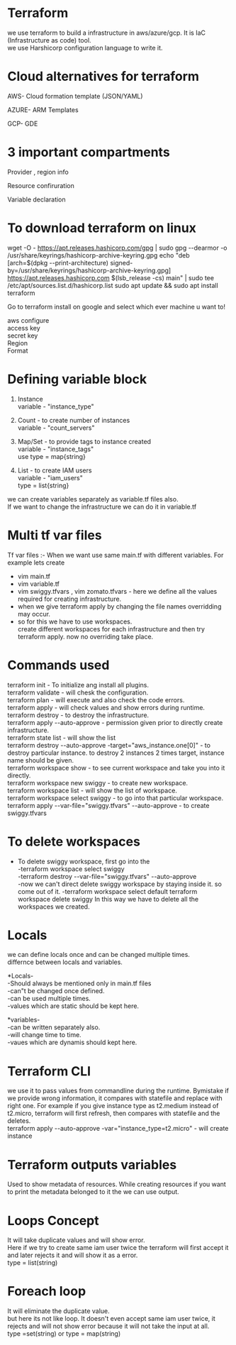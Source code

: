 # Terraform
we use terraform to build a infrastructure in aws/azure/gcp. 
It is IaC (Infrastructure as code) tool.  
we use Harshicorp configuration language to write it.  

# Cloud alternatives for terraform
AWS- Cloud formation template (JSON/YAML)

AZURE- ARM Templates

GCP- GDE

# 3 important compartments
Provider , region info

Resource confiruration

Variable declaration

# To download terraform on linux

wget -O - https://apt.releases.hashicorp.com/gpg | sudo gpg --dearmor -o /usr/share/keyrings/hashicorp-archive-keyring.gpg
echo "deb [arch=$(dpkg --print-architecture) signed-by=/usr/share/keyrings/hashicorp-archive-keyring.gpg] https://apt.releases.hashicorp.com $(lsb_release -cs) main" | sudo tee /etc/apt/sources.list.d/hashicorp.list
sudo apt update && sudo apt install terraform

Go to terraform install on google and select which ever machine u want to!

aws configure            
access key         
secret key       
Region        
Format

# Defining variable block

1) Instance               
  variable - "instance_type"                  

2) Count - to create number of instances             
   variable - "count_servers"                     

3) Map/Set - to provide tags to instance created                   
 variable - "instance_tags"            
 use type = map{string}

4) List - to create IAM users            
  variable - "iam_users"             
  type = list{string}

we can create variables separately as variable.tf files also.        
If we want to change the infrastructure we can do it in variable.tf           

# Multi tf var files

Tf var files :- When we want use same main.tf with different variables. For example lets create                        
- vim main.tf                
- vim variable.tf                     
- vim swiggy.tfvars , vim zomato.tfvars - here we define all the values required for creating infrastructure.              
- when we give terraform apply by changing the file names overridding may occur.           
- so for this we have to use workspaces.                 
create different workspaces for each infrastructure and then try terraform apply. now no overriding take place.         

# Commands used

terraform init -  To initialize ang install all plugins.          
terraform validate - will chesk the configuration.              
terraform plan - will execute and also check the code errors.             
terraform apply - will check values and show errors during runtime.            
terraform destroy - to destroy the infrastructure.          
terraform apply --auto-approve - permission given prior to directly create infrastructure.           
terraform state list - will show the list                        
terraform destroy --auto-approve -target="aws_instance.one[0]" - to destroy particular instance. to destroy 2 instances 2 times target, instance name should be given.                  
terraform workspace show - to see current workspace and take you into it directly.           
terraform workspace new swiggy - to create new workspace.            
terraform workspace list - will show the list of workspace.           
terraform workspace select swiggy - to go into that particular workspace.           
terraform apply --var-file="swiggy.tfvars" --auto-approve - to create swiggy.tfvars                    

# To delete workspaces

* To delete swiggy workspace, first go into the         
-terraform workspace select swiggy           
-terraform destroy --var-file="swiggy.tfvars" --auto-approve         
-now we can't direct delete swiggy workspace by staying inside it. so come out of it.
-terraform workspace select default
terraform workspace delete swiggy
 In this way we have to delete all the workspaces we created.      

# Locals
we can define locals once and can be changed multiple times.         
differnce between locals and variables.                  

*Locals-         
-Should always be mentioned only in main.tf files         
-can"t be changed once defined.       
-can be used multiple times.           
-values which are static should be kept here.           

*variables-      
-can be written separately also.         
-will change time to time.                    
-vaues which are dynamis should kept here.                   

# Terraform CLI

we use it to pass values from commandline during the runtime. Bymistake if we provide wrong information, it compares with statefile and replace with right one. For example if you give instance type as t2.medium instead of t2.micro, terraform will first refresh, then compares with statefile and the deletes.                  
terraform apply --auto-approve -var="instance_type=t2.micro" - will create instance                

# Terraform outputs variables

Used to show metadata of resources. While creating resources if you want to print the metadata belonged to it the we can use output.           

# Loops Concept

It will take duplicate values and will show error.               
Here if we try to create same iam user twice the terraform will first accept it and later rejects it and will show it as a error.             
type = list(string)

# Foreach loop

It will eliminate the duplicate value.             
but here its not like loop. It doesn't even accept same iam user twice, it rejects and will not show error because it will not take the input at all.  
 type =set(string)   or   type = map(string)            

